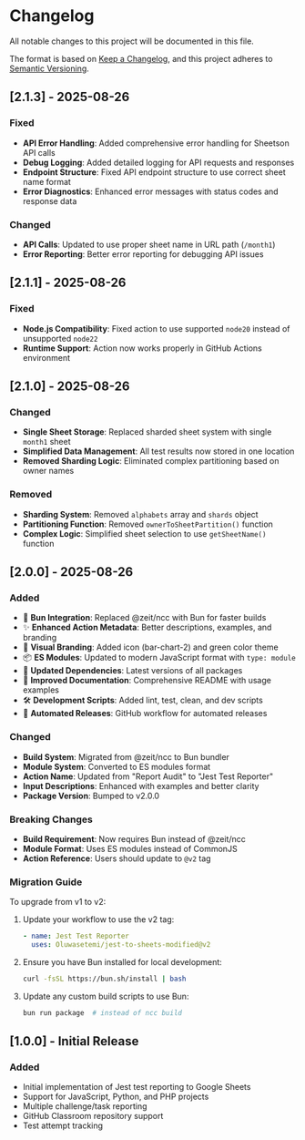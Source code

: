 # Changelog

All notable changes to this project will be documented in this file.

The format is based on [Keep a Changelog](https://keepachangelog.com/en/1.0.0/),
and this project adheres to [Semantic Versioning](https://semver.org/spec/v2.0.0.html).

## [2.1.3] - 2025-08-26

### Fixed
- **API Error Handling**: Added comprehensive error handling for Sheetson API calls
- **Debug Logging**: Added detailed logging for API requests and responses
- **Endpoint Structure**: Fixed API endpoint structure to use correct sheet name format
- **Error Diagnostics**: Enhanced error messages with status codes and response data

### Changed
- **API Calls**: Updated to use proper sheet name in URL path (`/month1`)
- **Error Reporting**: Better error reporting for debugging API issues

## [2.1.1] - 2025-08-26

### Fixed
- **Node.js Compatibility**: Fixed action to use supported `node20` instead of unsupported `node22`
- **Runtime Support**: Action now works properly in GitHub Actions environment

## [2.1.0] - 2025-08-26

### Changed
- **Single Sheet Storage**: Replaced sharded sheet system with single `month1` sheet
- **Simplified Data Management**: All test results now stored in one location
- **Removed Sharding Logic**: Eliminated complex partitioning based on owner names

### Removed
- **Sharding System**: Removed `alphabets` array and `shards` object
- **Partitioning Function**: Removed `ownerToSheetPartition()` function
- **Complex Logic**: Simplified sheet selection to use `getSheetName()` function

## [2.0.0] - 2025-08-26

### Added
- 🚀 **Bun Integration**: Replaced @zeit/ncc with Bun for faster builds
- ✨ **Enhanced Action Metadata**: Better descriptions, examples, and branding
- 🎨 **Visual Branding**: Added icon (bar-chart-2) and green color theme
- 📦 **ES Modules**: Updated to modern JavaScript format with `type: module`
- 🔧 **Updated Dependencies**: Latest versions of all packages
- 📝 **Improved Documentation**: Comprehensive README with usage examples
- 🛠️ **Development Scripts**: Added lint, test, clean, and dev scripts
- 🔄 **Automated Releases**: GitHub workflow for automated releases

### Changed
- **Build System**: Migrated from @zeit/ncc to Bun bundler
- **Module System**: Converted to ES modules format
- **Action Name**: Updated from "Report Audit" to "Jest Test Reporter"
- **Input Descriptions**: Enhanced with examples and better clarity
- **Package Version**: Bumped to v2.0.0

### Breaking Changes
- **Build Requirement**: Now requires Bun instead of @zeit/ncc
- **Module Format**: Uses ES modules instead of CommonJS
- **Action Reference**: Users should update to `@v2` tag

### Migration Guide
To upgrade from v1 to v2:

1. Update your workflow to use the v2 tag:
   ```yaml
   - name: Jest Test Reporter
     uses: Oluwasetemi/jest-to-sheets-modified@v2
   ```

2. Ensure you have Bun installed for local development:
   ```bash
   curl -fsSL https://bun.sh/install | bash
   ```

3. Update any custom build scripts to use Bun:
   ```bash
   bun run package  # instead of ncc build
   ```

## [1.0.0] - Initial Release

### Added
- Initial implementation of Jest test reporting to Google Sheets
- Support for JavaScript, Python, and PHP projects
- Multiple challenge/task reporting
- GitHub Classroom repository support
- Test attempt tracking
